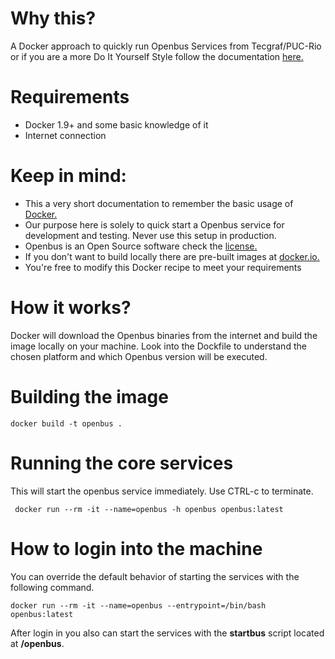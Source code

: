 # Why this? 

A Docker approach to quickly run Openbus Services from Tecgraf/PUC-Rio or if you are a more Do It Yourself Style 
follow the documentation [here.](https://jira.tecgraf.puc-rio.br/confluence/x/s5TWAg)

# Requirements

* Docker 1.9+ and some basic knowledge of it
* Internet connection

# Keep in mind:

* This a very short documentation to remember the basic usage of [Docker.](https://www.docker.com/)
* Our purpose here is solely to quick start a Openbus service for development and testing. Never use this setup in production.
* Openbus is an Open Source software check the [license.](https://jira.tecgraf.puc-rio.br/confluence/x/u5TWAg)
* If you don't want to build locally there are pre-built images at [docker.io.](https://hub.docker.com/r/amtera/openbus)
* You're free to modify this Docker recipe to meet your requirements

# How it works?

Docker will download the Openbus binaries from the internet and build the image locally on your machine. 
Look into the Dockfile to understand the chosen platform and which Openbus version will be executed. 

# Building the image

    docker build -t openbus .
    
# Running the core services

This will start the openbus service immediately. Use CTRL-c to terminate.

     docker run --rm -it --name=openbus -h openbus openbus:latest

# How to login into the machine

You can override the default behavior of starting the services with the following command.

    docker run --rm -it --name=openbus --entrypoint=/bin/bash openbus:latest

After login in you also can start the services with the **startbus** script located at **/openbus**.
